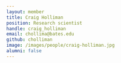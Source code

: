 ```yaml
---
layout: member
title: Craig Holliman
position: Research scientist
handle: craig_holliman
email: chollima@bates.edu
github: cholliman
image: /images/people/craig-holliman.jpg
alumni: false
---
```

